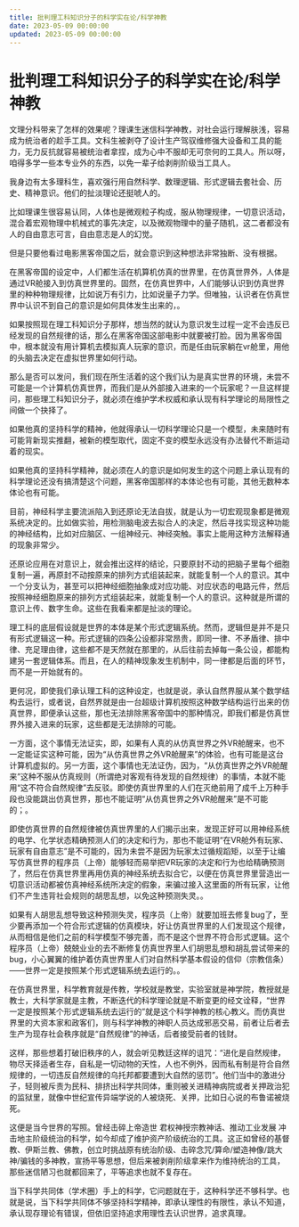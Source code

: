 ```yaml
---
title: 批判理工科知识分子的科学实在论/科学神教
date: 2023-05-09 00:00:00
updated: 2023-05-09 00:00:00
---
```


# 批判理工科知识分子的科学实在论/科学神教

文理分科带来了怎样的效果呢？理课生迷信科学神教，对社会运行理解肤浅，容易成为统治者的趁手工具。文科生被剥夺了设计生产驾驭维修强大设备和工具的能力，无力反抗就容易被统治者拿捏，成为心中不服却无可奈何的工具人。所以呀，咱得多学一些本专业外的东西，以免一辈子给剥削阶级当工具人。

我身边有太多理科生，喜欢强行用自然科学、数理逻辑、形式逻辑去套社会、历史、精神意识。他们的扯淡理论还挺唬人的。

比如理课生很容易认同，人体也是微观粒子构成，服从物理规律，一切意识活动，混合着宏观物理中机械式的事先决定，以及微观物理中的量子随机，这二者都没有人的自由意志可言，自由意志是人的幻觉。

但是只要他看过电影黑客帝国之后，就会意识到这种想法非常独断、没有根据。

在黑客帝国的设定中，人们都生活在机算机仿真的世界里，在仿真世界外，人体是通过VR舱接入到仿真世界里的。固然，在仿真世界中，人们能够认识到仿真世界里的种种物理规律，比如说万有引力，比如说量子力学。但唯独，认识者在仿真世界中认识不到自己的意识是如何具体发生出来的，。

如果按照现在理工科知识分子那样，想当然的就认为意识发生过程一定不会违反已经发现的自然规律的话，那么在黑客帝国这部电影中就要被打脸。因为黑客帝国中，根本就没有用计算机去模拟真人玩家的意识，而是任由玩家躺在vr舱里，用他的头脑去决定在虚拟世界里如何行动。

那么是否可以发问，我们现在所生活着的这个我们认为是真实世界的环境，未尝不可能是一个计算机仿真世界，而我们是从外部接入进来的一个玩家呢？一旦这样提问，那些理工科知识分子，就必须在维护学术权威和承认现有科学理论的局限性之间做一个抉择了。

如果他真的坚持科学的精神，他就得承认一切科学理论只是一个模型，未来随时有可能背新现实推翻，被新的模型取代，固定不变的模型永远没有办法替代不断运动着的现实。

如果他真的坚持科学精神，就必须在人的意识是如何发生的这个问题上承认现有的科学理论还没有搞清楚这个问题，黑客帝国那样的本体论也有可能，其他无数种本体论也有可能。

目前，神经科学主要流派陷入到还原论无法自拔，就是认为一切宏观现象都是微观系统决定的。比如做实验，用检测脑电波去拟合人的决定，然后寻找实现这种功能的神经结构，比如对应脑区、一组神经元、神经突触。事实上能用这种方法解释通的现象非常少。

还原论应用在对意识上，就会推出这样的结论，只要原封不动的把脑子里每个细胞复制一遍，再原封不动按原来的排列方式组装起来，就能复制一个人的意识。其中一个分支认为，甚至可以把神经细胞抽象成对应功能、对应状态的电路元件，然后按照神经细胞原来的排列方式组装起来，就能复制一个人的意识。这种就是所谓的意识上传、数字生命。这些在我看来都是扯淡的理论。

理工科的底层假设就是世界的本体是某个形式逻辑系统。然而，逻辑但是并不是只有形式逻辑这一种。形式逻辑的四条公设都非常昂贵，即同一律、不矛盾律、排中律、充足理由律，这些都不是天然就在那里的，从后往前去掉每一条公设，都能构建另一套逻辑体系。而且，在人的精神现象发生机制中，同一律都是后面的环节，而不是一开始就有的。

更何况，即使我们承认理工科的这种设定，也就是说，承认自然界服从某个数学结构去运行，或者说，自然界就是由一台超级计算机按照这种数学结构运行出来的仿真世界，即便承认这些，那也无法排除黑客帝国中的那种情况，即我们都是仿真世界外接入进来的玩家，这些都是无法排除的可能。

一方面，这个事情无法证实，即，如果有人真的从仿真世界之外VR舱醒来，也不一定能证实这种可能，因为“从仿真世界之外VR舱醒来”的体验，也有可能是这台计算机虚拟的。另一方面，这个事情也无法证伪，因为，“从仿真世界之外VR舱醒来”这种不服从仿真规则（所谓绝对客观有待发现的自然规律）的事情，本就不能用“这不符合自然规律”去反驳。即使仿真世界里的人们在灭绝前用了成千上万种手段也没能跳出仿真世界，那也不能证明“从仿真世界之外VR舱醒来”是不可能的；。

即使仿真世界的自然规律被仿真世界里的人们揭示出来，发现正好可以用神经系统的电学、化学状态精确预测人们的决定和行为，那也不能证明“在VR舱外有玩家、玩家有自由意志”是不可能的，因为未尝不是因为玩家太过循规蹈矩，以至于让编写仿真世界的程序员（上帝）能够轻而易举把VR玩家的决定和行为也给精确预测了，然后在仿真世界里再用仿真的神经系统去拟合它，以便在仿真世界里营造出一切意识活动都被仿真神经系统所决定的假象，来骗过接入这里面的所有玩家，让他们不产生违背社会规则的胡思乱想，以免这种预测失灵。。

如果有人胡思乱想导致这种预测失灵，程序员（上帝）就要加班去修复bug了，至少要再添加一个符合形式逻辑的仿真模块，好让仿真世界里的人们发现这个规律，从而相信是他们之前的科学模型不够完善，而不是这个世界不符合形式逻辑。这个程序员（上帝）兢兢业业的去不断修复仿真世界里人们胡思乱想和胡乱尝试带来的bug，小心翼翼的维护着仿真世界里人们对自然科学基本假设的信仰（宗教信条）——世界一定是按照某个形式逻辑系统去运行的。。

在仿真世界里，科学教育就是传教，学校就是教堂，实验室就是神学院，教授就是教士，大科学家就是主教，不断迭代的科学理论就是不断变更的经文诠释，“世界一定是按照某个形式逻辑系统去运行的”就是这个科学神教的核心教义。而仿真世界里的大资本家和政客们，则与科学神教的神职人员达成邪恶交易，前者让后者去生产为现存社会秩序就是“自然规律”的神话，后者接受前者的钱财。

这样，那些想着打破旧秩序的人，就会听见教廷这样的诅咒：“进化是自然规律，物尽天择适者生存，自私是一切动物的天性，人也不例外，因而私有制是符合自然规律的，一切违反自然规律的乌托邦都要遭到大自然的惩罚”。他们当中的激进分子，轻则被斥责为民科、排挤出科学共同体，重则被关进精神病院或者关押政治犯的监狱里，就像中世纪宣传异端学说的人被烧死、关押，比如日心说的布鲁诺被烧死。

这便是当今世界的写照。曾经击碎上帝造世 君权神授宗教神话、推动工业发展 冲击地主阶级统治的科学，如今却成了维护资产阶级统治的工具。这正如曾经的基督教、伊斯兰教、佛教，创立时挑战原有统治阶级、击碎念咒/算命/塑造神像/跳大神/骗钱的多神教，宣扬平等思想，但后来被剥削阶级拿来作为维持统治的工具，那些迷信陋习也就都回来了，平等追求也就不复存在。

当下科学共同体（学术圈）手上的科学，它问题就在于，这种科学还不够科学。也就是说，当下科学共同体不够坚持科学精神，即承认理性的有限性，承认不知道，承认现存理论有错误，但依旧坚持追求用理性去认识世界，追求真理。
